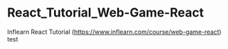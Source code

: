 # React_Tutorial_Web-Game-React
Inflearn React Tutorial (https://www.inflearn.com/course/web-game-react)
test
